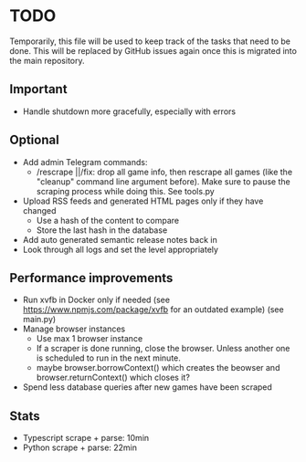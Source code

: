 # TODO

Temporarily, this file will be used to keep track of the tasks that need to be done.
This will be replaced by GitHub issues again once this is migrated into the main repository.

## Important

- Handle shutdown more gracefully, especially with errors

## Optional

- Add admin Telegram commands:
  - /rescrape ||/fix: drop all game info, then rescrape all games (like the "cleanup" command line argument before). Make sure to pause the scraping process while doing this. See tools.py
- Upload RSS feeds and generated HTML pages only if they have changed
  - Use a hash of the content to compare
  - Store the last hash in the database
- Add auto generated semantic release notes back in
- Look through all logs and set the level appropriately

## Performance improvements

- Run xvfb in Docker only if needed (see <https://www.npmjs.com/package/xvfb> for an outdated example) (see main.py)
- Manage browser instances
  - Use max 1 browser instance
  - If a scraper is done running, close the browser. Unless another one is scheduled to run in the next minute.
  - maybe browser.borrowContext() which creates the beowser and browser.returnContext() which closes it?
- Spend less database queries after new games have been scraped

## Stats

- Typescript scrape + parse: 10min
- Python scrape + parse: 22min
